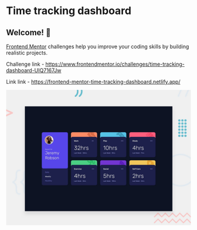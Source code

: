 # Time tracking dashboard

## Welcome! 👋

[Frontend Mentor](https://www.frontendmentor.io) challenges help you improve your coding skills by building realistic projects.

Challenge link - https://www.frontendmentor.io/challenges/time-tracking-dashboard-UIQ7167Jw

Link link - https://frontend-mentor-time-tracking-dashboard.netlify.app/
 
![Design preview for the Time tracking dashboard coding challenge](./design/desktop-preview.jpg)


